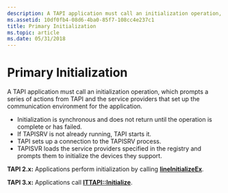 ```yaml
---
description: A TAPI application must call an initialization operation, which prompts a series of actions from TAPI and the service providers that set up the communication environment for the application.
ms.assetid: 10df0fb4-08d6-4ba0-85f7-108cc4e237c1
title: Primary Initialization
ms.topic: article
ms.date: 05/31/2018
---
```


# Primary Initialization

A TAPI application must call an initialization operation, which prompts a series of actions from TAPI and the service providers that set up the communication environment for the application.

-   Initialization is synchronous and does not return until the operation is complete or has failed.
-   If TAPISRV is not already running, TAPI starts it.
-   TAPI sets up a connection to the TAPISRV process.
-   TAPISVR loads the service providers specified in the registry and prompts them to initialize the devices they support.

**TAPI 2.x:** Applications perform initialization by calling [**lineInitializeEx**](/windows/win32/api/tapi/nf-tapi-lineinitializeexa).

**TAPI 3.x:** Applications call [**ITTAPI::Initialize**](/windows/desktop/api/tapi3if/nf-tapi3if-ittapi-initialize).

 

 
